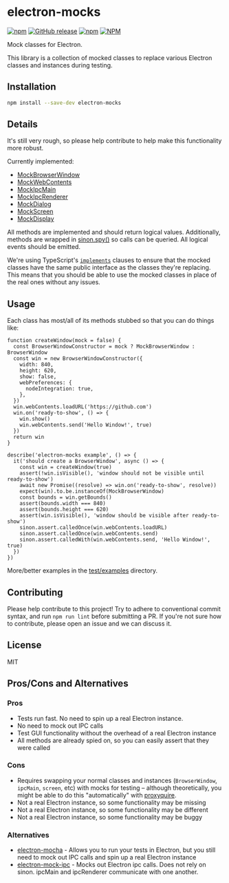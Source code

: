 # electron-mocks
[![npm](https://img.shields.io/npm/v/electron-mocks.svg)](https://www.npmjs.com/package/electron-mocks)
[![GitHub release](https://img.shields.io/github/release/spaceagetv/electron-mocks.svg)](https://github.com/spaceagetv/electron-mocks/releases)
[![npm](https://img.shields.io/npm/dm/electron-mocks)](https://www.npmjs.com/package/electron-mocks)
[![NPM](https://img.shields.io/npm/l/electron-mocks)](/LICENSE.txt)

Mock classes for Electron.

This library is a collection of mocked classes to replace various Electron classes and instances during testing.

## Installation

```bash
npm install --save-dev electron-mocks
```

## Details

It's still very rough, so please help contribute to help make this functionality more robust.

Currently implemented:

- [MockBrowserWindow](src/MockBrowserWindow.ts)
- [MockWebContents](src/MockWebContents.ts)
- [MockIpcMain](src/MockIpcMain.ts)
- [MockIpcRenderer](src/MockIpcRenderer.ts)
- [MockDialog](src/MockDialog.ts)
- [MockScreen](src/MockScreen.ts)
- [MockDisplay](src/MockDisplay.ts)

All methods are implemented and should return logical values. Additionally, methods are wrapped in [sinon.spy()]([url](https://sinonjs.org/releases/latest/spies/)) so calls can be queried. All logical events should be emitted.

We're using TypeScript's [`implements`](https://www.typescriptlang.org/docs/handbook/2/classes.html#implements-clauses) clauses to ensure that the mocked classes have the same public interface as the classes they're replacing. This means that you should be able to use the mocked classes in place of the real ones without any issues.

## Usage

Each class has most/all of its methods stubbed so that you can do things like:

```JS
function createWindow(mock = false) {
  const BrowserWindowConstructor = mock ? MockBrowserWindow : BrowserWindow
  const win = new BrowserWindowConstructor({
    width: 840,
    height: 620,
    show: false,
    webPreferences: {
      nodeIntegration: true,
    },
  })
  win.webContents.loadURL('https://github.com')
  win.on('ready-to-show', () => {
    win.show()
    win.webContents.send('Hello Window!', true)
  })
  return win
}

describe('electron-mocks example', () => {
  it('should create a BrowserWindow', async () => {
    const win = createWindow(true)
    assert(!win.isVisible(), 'window should not be visible until ready-to-show')
    await new Promise((resolve) => win.on('ready-to-show', resolve))
    expect(win).to.be.instanceOf(MockBrowserWindow)
    const bounds = win.getBounds()
    assert(bounds.width === 840)
    assert(bounds.height === 620)
    assert(win.isVisible(), 'window should be visible after ready-to-show')
    sinon.assert.calledOnce(win.webContents.loadURL)
    sinon.assert.calledOnce(win.webContents.send)
    sinon.assert.calledWith(win.webContents.send, 'Hello Window!', true)
  })
})
```

More/better examples in the [test/examples](test/examples) directory.

## Contributing

Please help contribute to this project! Try to adhere to conventional commit syntax, and run `npm run lint` before submitting a PR. If you're not sure how to contribute, please open an issue and we can discuss it.

## License

MIT

## Pros/Cons and Alternatives

### Pros

- Tests run fast. No need to spin up a real Electron instance.
- No need to mock out IPC calls
- Test GUI functionality without the overhead of a real Electron instance
- All methods are already spied on, so you can easily assert that they were called

### Cons

- Requires swapping your normal classes and instances (`BrowserWindow`, `ipcMain`, `screen`, etc) with mocks for testing – although theoretically, you might be able to do this "automatically" with [proxyquire](https://www.npmjs.com/package/proxyquire).
- Not a real Electron instance, so some functionality may be missing
- Not a real Electron instance, so some functionality may be different
- Not a real Electron instance, so some functionality may be buggy

### Alternatives

- [electron-mocha](https://github.com/jprichardson/electron-mocha) - Allows you to run your tests in Electron, but you still need to mock out IPC calls and spin up a real Electron instance
- [electron-mock-ipc](https://github.com/h3poteto/electron-mock-ipc) - Mocks out Electron ipc calls. Does not rely on sinon. ipcMain and ipcRenderer communicate with one another.


